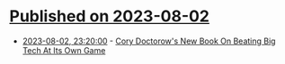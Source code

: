 # [Published on 2023-08-02](index.md)

* [2023-08-02, 23:20:00](https://news.slashdot.org/story/23/08/02/2037226/cory-doctorows-new-book-on-beating-big-tech-at-its-own-game?utm_source=rss1.0mainlinkanon&utm_medium=feed) - [Cory Doctorow's New Book On Beating Big Tech At Its Own Game](https://news.slashdot.org/story/23/08/02/2037226/cory-doctorows-new-book-on-beating-big-tech-at-its-own-game?utm_source=rss1.0mainlinkanon&utm_medium=feed)
